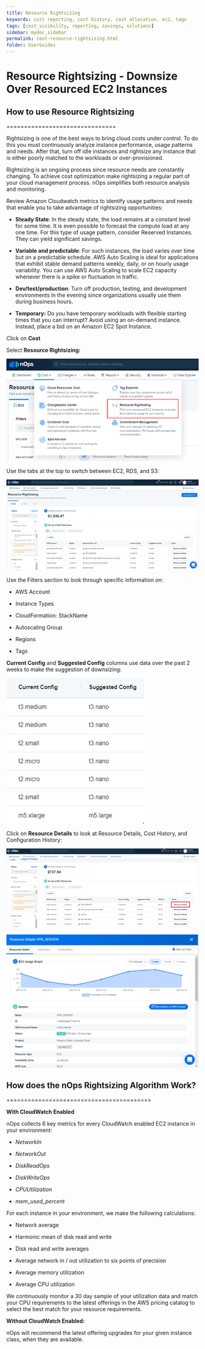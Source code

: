 ```yaml
---
title: Resource Rightsizing
keywords: cost reporting, cost history, cost allocation, ec2, tags
tags: [cost_visibility, reporting, savings, solutions]
sidebar: mydoc_sidebar
permalink: cost-resource-rightsizing.html
folder: UserGuides
---
```


# Resource Rightsizing - Downsize Over Resourced EC2 Instances #


## How to use Resource Rightsizing ##
===============================

Rightsizing is one of the best ways to bring cloud costs under control. To do this you must continuously analyze instance performance, usage patterns and needs. After that, turn off idle instances and rightsize any instance that is either poorly matched to the workloads or over-provisioned.

Rightsizing is an ongoing process since resource needs are constantly changing. To achieve cost optimization make rightsizing a regular part of your cloud management process. nOps simplifies both resource analysis and monitoring.

Review Amazon Cloudwatch metrics to identify usage patterns and needs that enable you to take advantage of rightsizing opportunities:

*   **Steady State**: In the steady state, the load remains at a constant level for some time. It is even possible to forecast the compute load at any one time. For this type of usage pattern, consider Reserved Instances. They can yield significant savings.
    
*   **Variable and predictable**: For such instances, the load varies over time but on a predictable schedule. AWS Auto Scaling is ideal for applications that exhibit stable demand patterns weekly, daily, or on hourly usage variability. You can use AWS Auto Scaling to scale EC2 capacity whenever there is a spike or fluctuation in traffic.
    
*   **Dev/test/production**: Turn off production, testing, and development environments in the evening since organizations usually use them during business hours.
    
*   **Temporary:** Do you have temporary workloads with flexible starting times that you can interrupt? Avoid using an on-demand instance. Instead, place a bid on an Amazon EC2 Spot Instance.
    

Click on **Cost**


Select **Resource Rightsizing:**

![](/tmpimg/righsizingmenu.png)


Use the tabs at the top to switch between EC2, RDS, and S3:

![](/tmpimg/rightsizing-tabs.png)

Use the Filters section to look through specific information on:

*   AWS Account
    
*   Instance Types
    
*   CloudFormation: StackName
    
*   Autoscaling Group
    
*   Regions
    
*   Tags
    

**Current Config** and **Suggested Config** columns use data over the past 2 weeks to make the suggestion of downsizing:

![](/tmpimg/rightsize-suggestions.png)

Click on **Resource Details** to look at Resource Details, Cost History, and Configuration History:

![](/tmpimg/rightsizing-select-resource-details.png)

![](/tmpimg/rightsizing-ec2-metrics.png)

## How does the nOps Rightsizing Algorithm Work? ##
=========================================

**With CloudWatch Enabled**

nOps collects 6 key metrics for every CloudWatch enabled EC2 instance in your environment:

*   _NetworkIn_
    
*   _NetworkOut_
    
*   _DiskReadOps_
    
*   _DiskWriteOps_
    
*   _CPUUtilization_
    
*   _mem\_used\_percent_
    

For each instance in your environment, we make the following calculations:

*   Network average
    
*   Harmonic mean of disk read and write
    
*   Disk read and write averages
    
*   Average network in / out utilization to six points of precision
    
*   Average memory utilization
    
*   Average CPU utilization
    

We continuously monitor a 30 day sample of your utilization data and match your CPU requirements to the latest offerings in the AWS pricing catalog to select the best match for your resource requirements.

**Without CloudWatch Enabled:**

nOps will recommend the latest offering upgrades for your given instance class, when they are available.
